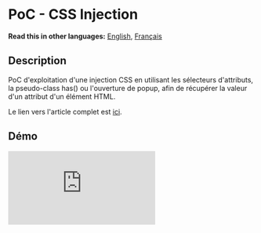 # PoC - CSS Injection

__Read this in other languages:__ [English](README.md), [Français](README.fr.md)

## Description

PoC d'exploitation d'une injection CSS en utilisant les sélecteurs d'attributs, la pseudo-class has() ou l'ouverture de popup, afin de récupérer la valeur d'un attribut d'un élément HTML.

Le lien vers l'article complet est [ici](https://sharpforce.gitbook.io/cybersecurity/mon-blog/2022/novembre/les-injections-css-partie-1).

## Démo

![](https://github.com/Sharpforce/PoC-CSS-injection/blob/master/attribute-selectors-iframe/targets/password.php)